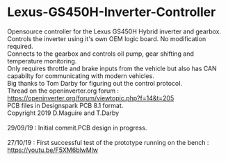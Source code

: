 # Lexus-GS450H-Inverter-Controller
Opensource controller for the Lexus GS450H Hybrid inverter and gearbox.
<br>
Controls the inverter using it's own OEM logic board. No modification required.
<br>
Connects to the gearbox and controls oil pump, gear shifting and temperature monitoring.
<br>
Only requires throttle and brake inputs from the vehicle but also has CAN capabilty for communicating with modern vehicles.
<br>
Big thanks to Tom Darby for figuring out the control protocol.
<br>
Thread on the openinverter.org forum : <br>
https://openinverter.org/forum/viewtopic.php?f=14&t=205
<br>
PCB files in Designspark PCB 8.1 format.
<br>
Copyright 2019 D.Maguire and T.Darby
<br>
<br>
29/09/19 : Initial commit.PCB design in progress. 
<br>
<br>
27/10/19 : First successful test of the prototype running on the bench : https://youtu.be/F5XM6blwMlw
<br>


